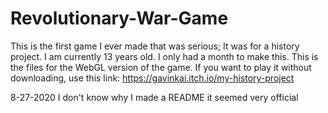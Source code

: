 # Revolutionary-War-Game
This is the first game I ever made that was serious; It was for a history project. I am currently 13 years old. I only had a month to make this. This is the files for the WebGL version of the game. If you want to play it without downloading, use this link: 
https://gavinkai.itch.io/my-history-project

8-27-2020
I don't know why I made a README it seemed very official
